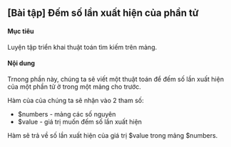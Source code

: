 ## [Bài tập] Đếm số lần xuất hiện của phần tử
#### Mục tiêu
Luyện tập triển khai thuật toán tìm kiếm trên mảng.

#### Nội dung
Trnong phần này, chúng ta sẽ viết một thuật toán để đếm số lần xuất hiện của một phần tử ở trong một mảng cho trước.

Hàm của của chúng ta sẽ nhận vào 2 tham số:

* $numbers - mảng các số nguyên
* $value - giá trị muốn đếm số lần xuất hiện

Hàm sẽ trả về số lần xuất hiện của giá trị $value trong mảng $numbers.

